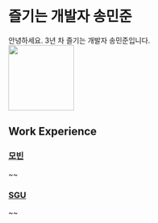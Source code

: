 # 즐기는 개발자 송민준
안녕하세요. 3년 차 즐기는 개발자 송민준입니다.<br>
<image src="https://user-images.githubusercontent.com/56568571/164507647-f2b57268-aa87-4128-8d80-3c190e0c5ed8.jpg" height="130" width="130">


## Work Experience

### [모빈](https://www.mobin-inc.com/)
~~

### [SGU](http://www.sgu.co.kr/summary/summary)
~~
